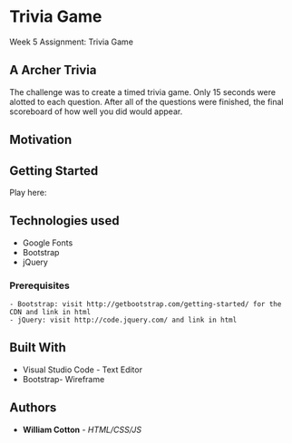 # Trivia Game
Week 5 Assignment: Trivia Game

## A Archer Trivia

The challenge was to create a timed trivia game. Only 15 seconds were alotted to each question. After all of the questions were finished, the final scoreboard of how well you did would appear.

## Motivation



## Getting Started 
Play here: 

## Technologies used
- Google Fonts
- Bootstrap
- jQuery

### Prerequisites

```
- Bootstrap: visit http://getbootstrap.com/getting-started/ for the CDN and link in html
- jQuery: visit http://code.jquery.com/ and link in html
```

## Built With

* Visual Studio Code - Text Editor
* Bootstrap- Wireframe

## Authors

* **William Cotton** - *HTML/CSS/JS*
